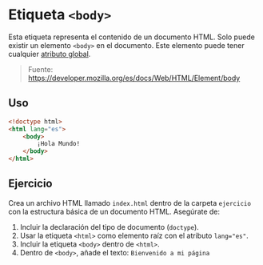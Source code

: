 # Etiqueta `<body>`

Esta etiqueta representa el contenido de un documento HTML. Solo puede existir un elemento `<body>` en el documento. Este elemento puede tener cualquier [atributo global](https://developer.mozilla.org/es/docs/Web/HTML/Global_attributes).

> Fuente: https://developer.mozilla.org/es/docs/Web/HTML/Element/body

## Uso

```html
<!doctype html>
<html lang="es">
    <body>
        ¡Hola Mundo!
    </body>
</html>  
```

## Ejercicio

Crea un archivo HTML llamado `index.html` dentro de la carpeta `ejercicio` con la estructura básica de un documento HTML. Asegúrate de:

1. Incluir la declaración del tipo de documento (`doctype`).
2. Usar la etiqueta `<html>` como elemento raíz con el atributo `lang="es"`.
3. Incluir la etiqueta `<body>` dentro de `<html>`.
4. Dentro de `<body>`, añade el texto: `Bienvenido a mi página`
